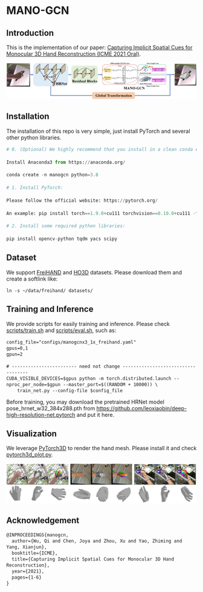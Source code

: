 # MANO-GCN

## Introduction
This is the implementation of our paper: [Capturing Implicit Spatial Cues for Monocular 3D Hand Reconstruction (ICME 2021 Oral)](https://ieeexplore.ieee.org/abstract/document/9428299).

![](figure.jpg)

## Installation

The installation of this repo is very simple, just install PyTorch and several other python libraries.

```python
# 0. (Optional) We highly recommend that you install in a clean conda environment:

Install Anaconda3 from https://anaconda.org/

conda create -n manogcn python=3.8

# 1. Install PyTorch:

Please follow the official website: https://pytorch.org/

An example: pip install torch==1.9.0+cu111 torchvision==0.10.0+cu111 -f https://download.pytorch.org/whl/torch_stable.html

# 2. Install some required python libraries:

pip install opencv-python tqdm yacs scipy
```

## Dataset

We support [FreiHAND](https://lmb.informatik.uni-freiburg.de/projects/freihand/) and [HO3D](https://www.tugraz.at/index.php?id=40231) datasets. Please download them and create a softlink like:

```shell
ln -s ~/data/freihand/ datasets/
```

## Training and Inference

We provide scripts for easily training and inference. Please check [scripts/train.sh](scripts/train.sh) and [scripts/eval.sh](scripts/eval.sh), such as:

```shell
config_file="configs/manogcnx3_1x_freihand.yaml"
gpus=0,1
gpun=2

# ------------------------ need not change -----------------------------------
CUDA_VISIBLE_DEVICES=$gpus python -m torch.distributed.launch --nproc_per_node=$gpun --master_port=$((RANDOM + 10000)) \
    train_net.py --config-file $config_file
```

Before training, you may download the pretrained HRNet model pose_hrnet_w32_384x288.pth from https://github.com/leoxiaobin/deep-high-resolution-net.pytorch and put it here.

## Visualization

We leverage [PyTorch3D](https://pytorch3d.org/) to render the hand mesh. Please install it and check [pytorch3d_plot.py](pytorch3d_plot.py).

![](visualization.jpg)

## Acknowledgement

```
@INPROCEEDINGS{manogcn,
  author={Wu, Qi and Chen, Joya and Zhou, Xu and Yao, Zhiming and Yang, Xianjun},
  booktitle={ICME}, 
  title={Capturing Implicit Spatial Cues for Monocular 3D Hand Reconstruction}, 
  year={2021},
  pages={1-6}
}
```